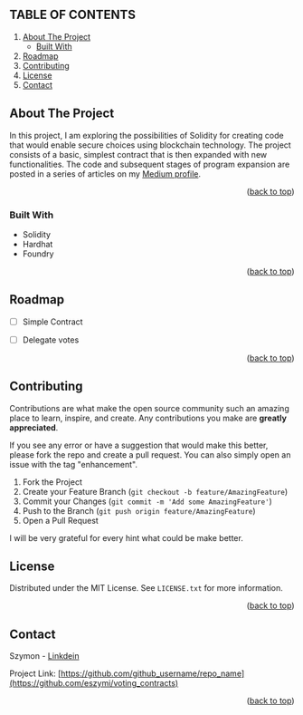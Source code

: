 <!-- PROJECT SHIELDS -->
<!--

<br />
<div align="center">
  <a href="https://github.com/github_username/repo_name">
    <img src="../images/Voting.png" alt="Logo" width="80" height="80">
  </a>

<h3 align="center">Voting contracts</h3>

<!-- TABLE OF CONTENTS -->

## TABLE OF CONTENTS
  <ol>
    <li>
      <a href="#about-the-project">About The Project</a>
      <ul>
        <li><a href="#built-with">Built With</a></li>
      </ul>
    </li>
    <li><a href="#roadmap">Roadmap</a></li>
    <li><a href="#contributing">Contributing</a></li>
    <li><a href="#license">License</a></li>
    <li><a href="#contact">Contact</a></li>
  </ol>




<!-- ABOUT THE PROJECT -->
## About The Project

In this project, I am exploring the possibilities of Solidity for creating code that would enable secure choices using blockchain technology. The project consists of a basic, simplest contract that is then expanded with new functionalities. The code and subsequent stages of program expansion are posted in a series of articles on my [Medium profile](https://medium.com/@eszymi).

<p align="right">(<a href="#readme-top">back to top</a>)</p>



### Built With

* Solidity
* Hardhat
* Foundry

<p align="right">(<a href="#readme-top">back to top</a>)</p>


<!-- ROADMAP -->
## Roadmap

- [ ] Simple Contract
- [ ] Delegate votes


<p align="right">(<a href="#readme-top">back to top</a>)</p>


<!-- CONTRIBUTING -->
## Contributing

Contributions are what make the open source community such an amazing place to learn, inspire, and create. Any contributions you make are **greatly appreciated**.

If you see any error or have a suggestion that would make this better, please fork the repo and create a pull request. You can also simply open an issue with the tag "enhancement".

1. Fork the Project
2. Create your Feature Branch (`git checkout -b feature/AmazingFeature`)
3. Commit your Changes (`git commit -m 'Add some AmazingFeature'`)
4. Push to the Branch (`git push origin feature/AmazingFeature`)
5. Open a Pull Request

I will be very grateful for every hint what could be make better.



<!-- LICENSE -->
## License

Distributed under the MIT License. See `LICENSE.txt` for more information.

<p align="right">(<a href="#readme-top">back to top</a>)</p>



<!-- CONTACT -->
## Contact

Szymon - [Linkdein](https://www.linkedin.com/in/szymon-skrzy%C5%84ski-881462214/)

Project Link: [https://github.com/github_username/repo_name](https://github.com/eszymi/voting_contracts)

<p align="right">(<a href="#readme-top">back to top</a>)</p>

